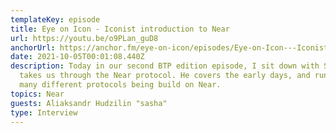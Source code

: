 ```yaml
---
templateKey: episode
title: Eye on Icon - Iconist introduction to Near
url: https://youtu.be/o9PLan_guD8
anchorUrl: https://anchor.fm/eye-on-icon/episodes/Eye-on-Icon---Iconist-introduction-to-Near-e18aji0
date: 2021-10-05T00:01:08.440Z
description: Today in our second BTP edition episode, I sit down with Sasha who
  takes us through the Near protocol. He covers the early days, and runs through
  many different protocols being build on Near.
topics: Near
guests: Aliaksandr Hudzilin "sasha"
type: Interview
---
```

